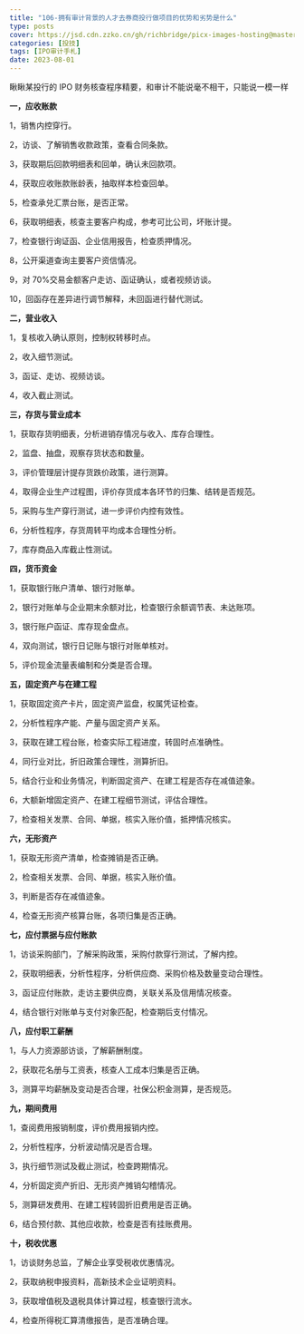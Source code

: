 ```yaml
---
title: "106-拥有审计背景的人才去券商投行做项目的优势和劣势是什么"
type: posts
cover: https://jsd.cdn.zzko.cn/gh/richbridge/picx-images-hosting@master/thumbnail/CPA-审计.jpg
categories: [投技]
tags: [IPO审计手札]
date: 2023-08-01
---
```

瞅瞅某投行的 IPO 财务核查程序精要，和审计不能说毫不相干，只能说一模一样

**一，应收账款**

1，销售内控穿行。

2，访谈、了解销售收款政策，查看合同条款。

3，获取期后回款明细表和回单，确认未回款项。

4，获取应收账款账龄表，抽取样本检查回单。

5，检查承兑汇票台账，是否正常。

6，获取明细表，核查主要客户构成，参考可比公司，坏账计提。

7，检查银行询证函、企业信用报告，检查质押情况。

8，公开渠道查询主要客户资信情况。

9，对 70%交易金额客户走访、函证确认，或者视频访谈。

10，回函存在差异进行调节解释，未回函进行替代测试。

**二，营业收入**

1，复核收入确认原则，控制权转移时点。

2，收入细节测试。

3，函证、走访、视频访谈。

4，收入截止测试。

  

**三，存货与营业成本**

1，获取存货明细表，分析进销存情况与收入、库存合理性。

2，监盘、抽盘，观察存货状态和数量。

3，评价管理层计提存货跌价政策，进行测算。

4，取得企业生产过程图，评价存货成本各环节的归集、结转是否规范。

5，采购与生产穿行测试，进一步评价内控有效性。

6，分析性程序，存货周转平均成本合理性分析。

7，库存商品入库截止性测试。

**四，货币资金**

1，获取银行账户清单、银行对账单。

2，银行对账单与企业期末余额对比，检查银行余额调节表、未达账项。

3，银行账户函证、库存现金盘点。

4，双向测试，银行日记账与银行对账单核对。

5，评价现金流量表编制和分类是否合理。

**五，固定资产与在建工程**

1，获取固定资产卡片，固定资产监盘，权属凭证检查。

2，分析性程序产能、产量与固定资产关系。

3，获取在建工程台账，检查实际工程进度，转固时点准确性。

4，同行业对比，折旧政策合理性，测算折旧。

5，结合行业和业务情况，判断固定资产、在建工程是否存在减值迹象。

  

6，大额新增固定资产、在建工程细节测试，评估合理性。

7，检查相关发票、合同、单据，核实入账价值，抵押情况核实。

**六，无形资产**

1，获取无形资产清单，检查摊销是否正确。

2，检查相关发票、合同、单据，核实入账价值。

3，判断是否存在减值迹象。

4，检查无形资产核算台账，各项归集是否正确。

**七，应付票据与应付账款**

1，访谈采购部门，了解采购政策，采购付款穿行测试，了解内控。

2，获取明细表，分析性程序，分析供应商、采购价格及数量变动合理性。

3，函证应付账款，走访主要供应商，关联关系及信用情况核查。

4，结合银行对账单与支付对象匹配，检查期后支付情况。

**八，应付职工薪酬**

1，与人力资源部访谈，了解薪酬制度。

2，获取花名册与工资表，核查人工成本归集是否正确。

3，测算平均薪酬及变动是否合理，社保公积金测算，是否规范。

**九，期间费用**

1，查阅费用报销制度，评价费用报销内控。

  

2，分析性程序，分析波动情况是否合理。

3，执行细节测试及截止测试，检查跨期情况。

4，分析固定资产折旧、无形资产摊销勾稽情况。

5，测算研发费用、在建工程转固折旧费用是否正确。

6，结合预付款、其他应收款，检查是否有挂账费用。

**十，税收优惠**

1，访谈财务总监，了解企业享受税收优惠情况。

2，获取纳税申报资料，高新技术企业证明资料。

3，获取增值税及退税具体计算过程，核查银行流水。

4，检查所得税汇算清缴报告，是否准确合理。